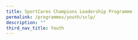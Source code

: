 ```yaml
---
title: SportCares Champions Leadership Programme
permalink: /programmes/youth/sclp/
description: ""
third_nav_title: Youth
---
```

